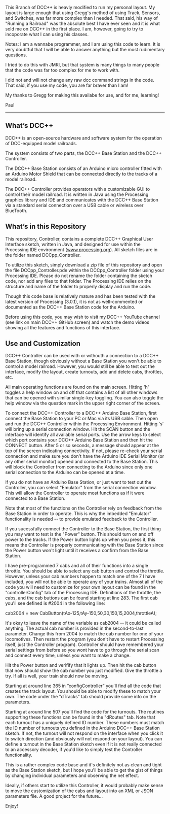 This Branch of DCC++ is heavly modified to run my personal layout.  My layout is large enough that using Gregg's method of using Track, Sensors, and Switches, was far more complex than I needed.  That said, his way of "Running a Railroad" was the absolute best I have ever seen and it is what sold me on DCC++ in the first place.  I am, however, going to try to incoporate what I can using his classes.

Notes:
I am a wannabe programmer, and I am using this code to learn.  It is very doubtful that I will be able to answer anything but the most rudimentary questions.

I tried to do this with JMRI, but that system is many things to many people that the code was far too complex for me to work with.  

I did not and will not change any raw dcc command strings in the code. That said, if you use my code, you are far braver than I am!

My thanks to Gregg for making this availabe for use, and for me, learning!

Paul

------------
What’s DCC++
------------

DCC++ is an open-source hardware and software system for the operation of DCC-equipped model railroads.

The system consists of two parts, the DCC++ Base Station and the DCC++ Controller.

The DCC++ Base Station consists of an Arduino micro controller fitted with an Arduino Motor Shield that can be connected directly to the tracks of a model railroad.

The DCC++ Controller provides operators with a customizable GUI to control their model railroad.  It is written in Java using the Processing graphics library and IDE and communicates with the DCC++ Base Station via a standard serial connection over a USB cable or wireless over BlueTooth.

What’s in this Repository
-------------------------

This repository, Controller, contains a complete DCC++ Graphical User Interface sketch, written in Java, and designed for use within the Processing IDE environment (www.processing.org).  All sketch files are in the folder named DCCpp_Controller.

To utilize this sketch, simply download a zip file of this repository and open the file DCCpp_Controller.pde within the DCCpp_Controller folder using your Processing IDE.  Please do not rename the folder containing the sketch code, nor add any files to that folder.  The Processing IDE relies on the structure and name of the folder to properly display and run the code.

Though this code base is relatively mature and has been tested with the latest version of Processing (3.0.1), it is not as well-commented or documented as the DCC++ Base Station code for the Arduino.

Before using this code, you may wish to visit my DCC++ YouTube channel (see link on main DCC++ GitHub screen) and watch the demo videos showing all the features and functions of this interface.

Use and Customization
---------------------

DCC++ Controller can be used with or withouth a connection to a DCC++ Base Station, though obviously without a Base Station you won't be able to control a model railroad.  However, you would still be able to test out the interface, modify the layout, create turnouts, add and delete cabs, throttles, etc.

All main operating functions are found on the main screen.  Hitting 'h' toggles a help window on and off that contains a list of all other windows that can be opened with similar single-key toggling.  You can also toggle the help window via the question mark in the upper right corner of the screen.

To connect the DCC++ Controller to a DCC++ Arduino Base Station, first connect the Base Station to your PC or Mac via its USB cable.  Then open and run the DCC++ Controller within the Processing Environment.  Hitting 's' will bring up a serial connection window.  Hit the SCAN button and the interface will identify all available serial ports.  Use the arrow keys to select which port contains your DCC++ Arduino Base Station and then hit the CONNECT button.  After 5 or so seconds, a message should appear at the top of the screen indicating connectivity.  If not, please re-check your serial connection and make sure you don't have the Arduino IDE Serial Monitor (or any other serial monitor) opened and connected to the Base Station.  This will block the Controller from connecting to the Arduino since only one serial connection to the Arduino can be opened at a time.

If you do not have an Arduino Base Station, or just want to test out the Controller, you can select "Emulator" from the serial connection window.  This will allow the Controller to operate most functions as if it were connected to a Base Station.

Note that most of the functions on the Controller rely on feedback from the Base Station in order to operate.  This is why the imbedded "Emulator" functionality is needed -- to provide emulated feedback to the Controller.

If you sucessfully connect the Controller to the Base Station, the first thing you may want to test is the "Power" button.  This should turn on and off power to the tracks.  If the Power button lights up when you press it, this means the Controller is properly communicating with the Base Station since the Power button won't light until it receives a confirm from the Base Station.

I have pre-programmed 7 cabs and all of their functions into a single throttle.  You should be able to select any cab button and control the throttle.  However, unless your cab numbers happen to match one of the 7 I have included, you will not be able to operate any of your trains.  Almost all of the code you will need to customize for your own layout can be found in the "controllerConfig" tab of the Processing IDE.  Definitions of the throttle, the cabs, and the cab buttons can be found starting at line 283.  The first cab you'll see defined is #2004 in the following line:

   cab2004 = new CabButton(tAx-125,tAy-150,50,30,150,15,2004,throttleA);

It's okay to leave the name of the variable as cab2004 -- it could be called anything.  The actual cab number is provided in the second-to-last parameter.  Change this from 2004 to match the cab number for one of your locomotives.  Then restart the program (you don't have to restart Processing itself, just the Controller program).  Controller should have remembered your serial settings from before so you wont have to go through the serial scan and connect every time, unless you want to make a change.

Hit the Power button and verifify that it lights up.  Then hit the cab button that now should show the cab number you just modified.  Give the throttle a try.  If all is well, your train should now be moving.

Starting at around line 365 in “configController” you'll find all the code that creates the track layout.  You should be able to modify these to match your own.  The code under the "dTracks" tab should provide some info on the parameters.

Starting at around line 507 you'll find the code for the turnouts.  The routines supporting these functions can be found in the "dRoutes" tab.  Note that each turnout has a uniquely defined ID number.  These numbers must match the ID number of turnouts you defined in the Arduino DCC++ Base Station sketch.  If not, the turnout will not respond on the interface when you click it to switch direction (and obviously will not respond on your layout).   You can define a turnout in the Base Station sketch even if it is not really connected to an accessory decoder, if you'd like to simply test the Controller functionality.

This is a rather complex code base and it's definitely not as clean and tight as the Base Station sketch, but I hope you'll be able to get the gist of things by changing individual parameters and observing the net effect.

Ideally, if others start to utilize this Controller, it would probably make sense to move the customization of the cabs and layout into an XML or JSON parameters file.  A good project for the future...

Enjoy!





